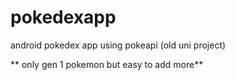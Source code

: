 # pokedexapp
android pokedex app using pokeapi (old uni project)

** only gen 1 pokemon but easy to add more**
